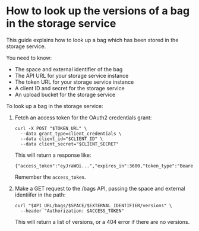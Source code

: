# How to look up the versions of a bag in the storage service

This guide explains how to look up a bag which has been stored in the storage service.

You need to know:

-   The space and external identifier of the bag
-   The API URL for your storage service instance
-   The token URL for your storage service instance
-   A client ID and secret for the storage service
-   An upload bucket for the storage service

To look up a bag in the storage service:

1.  Fetch an access token for the OAuth2 credentials grant:

    ```
    curl -X POST "$TOKEN_URL" \
      --data grant_type=client_credentials \
      --data client_id="$CLIENT_ID" \
      --data client_secret="$CLIENT_SECRET"
    ```

    This will return a response like:

    ```
    {"access_token":"eyJraWQi...","expires_in":3600,"token_type":"Bearer"}
    ```

    Remember the `access_token`.

1.  Make a GET request to the /bags API, passing the space and external identiifer in the path:

    ```
    curl "$API_URL/bags/$SPACE/$EXTERNAL_IDENTIFIER/versions" \
      --header "Authorization: $ACCESS_TOKEN"
    ```

    This will return a list of versions, or a 404 error if there are no versions.
